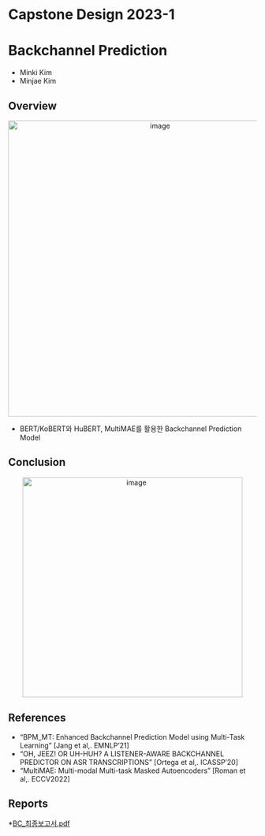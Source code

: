 # Capstone Design 2023-1

# Backchannel Prediction
* Minki Kim
* Minjae Kim

## Overview
<p align="center">
<img width="600" alt="image" src="https://github.com/kiiae99/Capstone-Design/assets/86785673/e26f7e5f-a84a-4d2d-9992-98e9222775ee">
</p>

* BERT/KoBERT와 HuBERT, MultiMAE를 활용한 Backchannel Prediction Model

## Conclusion
<p align="center">
<img width="446" alt="image" src="https://github.com/kiiae99/Capstone-Design/assets/86785673/7399f3c6-8b74-450b-9c44-77226faee2f1">
</p>



## References
* “BPM_MT: Enhanced Backchannel Prediction Model using Multi-Task Learning” [Jang et al,. EMNLP’21]
* “OH, JEEZ! OR UH-HUH? A LISTENER-AWARE BACKCHANNEL PREDICTOR ON ASR TRANSCRIPTIONS” [Ortega et al,. ICASSP’20]
* “MultiMAE: Multi-modal Multi-task Masked Autoencoders” [Roman et al,. ECCV2022]

## Reports
*[BC_최종보고서.pdf](https://github.com/kiiae99/Capstone-Design/files/11781781/BC_.pdf)
